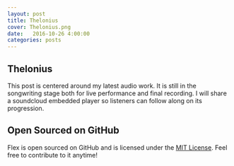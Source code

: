```yaml
---
layout: post
title: Thelonius
cover: Thelonius.png
date:   2016-10-26 4:00:00
categories: posts
---
```


## Thelonius

This post is centered around my latest audio work. It is still in the songwriting stage both 
for live performance and final recording. I will share a soundcloud embedded player so listeners
can follow along on its progression. 


## Open Sourced on GitHub

Flex is open sourced on GitHub 
and is licensed under the [MIT License](http://opensource.org/licenses/MIT).
 Feel free to contribute to it anytime!


